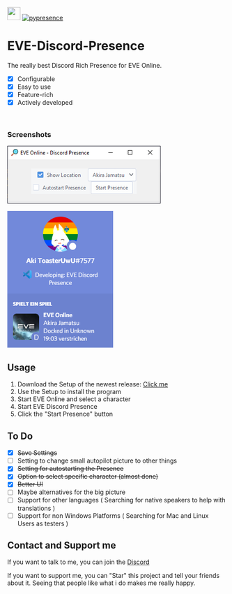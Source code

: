 <img height="30px" width="30px" src="icon.ico"> [![pypresence](https://img.shields.io/badge/using-pypresence-00bb88.svg?style=for-the-badge&logo=discord&logoWidth=20)](https://github.com/qwertyquerty/pypresence)
# EVE-Discord-Presence

The really best Discord Rich Presence for EVE Online.

- [x] Configurable
- [x] Easy to use
- [x] Feature-rich
- [x] Actively developed

<br>

### Screenshots

![Program](screenshots/app.png?raw=true)

![Presence](screenshots/presence1.png?raw=true)

## Usage

1. Download the Setup of the newest release: [Click me](https://github.com/ToasterUwU/EVE-Discord-Presence/releases/latest)
2. Use the Setup to install the program
3. Start EVE Online and select a character
4. Start EVE Discord Presence
5. Click the "Start Presence" button

## To Do

- [x] ~~Save Settings~~
- [ ] Setting to change small autopilot picture to other things
- [x] ~~Setting for autostarting the Presence~~
- [x] ~~Option to select specific character (almost done)~~
- [x] ~~Better UI~~
- [ ] Maybe alternatives for the big picture
- [ ] Support for other languages ( Searching for native speakers to help with translations )
- [ ] Support for non Windows Platforms ( Searching for Mac and Linux Users as testers )

## Contact and Support me

If you want to talk to me, you can join the [Discord](https://discord.gg/QuqaCuF)

If you want to support me, you can "Star" this project and tell your friends about it. Seeing that people like what i do makes me really happy.
